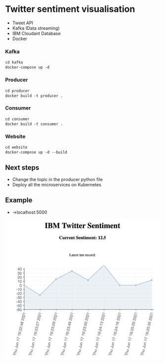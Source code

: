 # Twitter sentiment visualisation

* Tweet API
* Kafka (Data streaming)
* IBM Cloudant Database
* Docker

### Kafka
```
cd kafka 
docker-compose up -d
```

### Producer
```
cd producer
docker build -t producer .
```

### Consumer
```
cd consumer
docker build -t consumer .
```

### Website
```
cd website
docker-compose up -d --build
```

## Next steps
* Change the topic in the producer python file
* Deploy all the microservices on Kubernetes 

## Example 
* ->localhost:5000
<p align="center">
    <img src="./display.png" width="550px" />
</p>